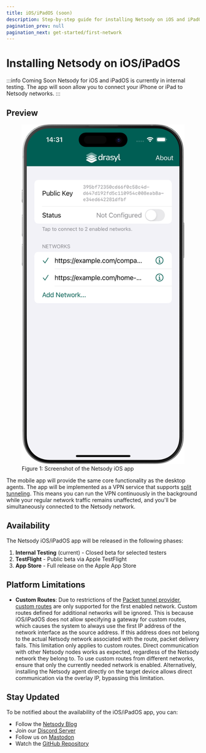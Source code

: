```yaml
---
title: iOS/iPadOS (soon)
description: Step-by-step guide for installing Netsody on iOS and iPadOS devices.
pagination_prev: null
pagination_next: get-started/first-network
---
```


# Installing Netsody on iOS/iPadOS

:::info Coming Soon
Netsody for iOS and iPadOS is currently in internal testing. The app will soon allow you to connect your iPhone or iPad to Netsody networks.
:::

## Preview

<figure style={{ textAlign: 'center' }}>
  <img
    src="/img/ios-app-preview.png"
    alt="Netsody iOS App Preview"
    style={{
      maxWidth: '300px',
      width: '100%',
    }}
  />
  <figcaption style={{ textAlign: 'center', color: '#666' }}>
    Figure 1: Screenshot of the Netsody iOS app
  </figcaption>
</figure>

The mobile app will provide the same core functionality as the desktop agents. The app will be implemented as a VPN service that supports [split tunneling](https://en.wikipedia.org/wiki/Split_tunneling). This means you can run the VPN continuously in the background while your regular network traffic remains unaffected, and you'll be simultaneously connected to the Netsody network.

## Availability

The Netsody iOS/iPadOS app will be released in the following phases:

1. **Internal Testing** (current) - Closed beta for selected testers
2. **TestFlight** - Public beta via Apple TestFlight
3. **App Store** - Full release on the Apple App Store

## Platform Limitations

- **Custom Routes**: Due to restrictions of the [Packet tunnel provider](https://developer.apple.com/documentation/networkextension/packet-tunnel-provider), [custom routes](../../concepts/routes.md) are only supported for the first enabled network. 
Custom routes defined for additional networks will be ignored. This is because iOS/iPadOS does not allow specifying a gateway for custom routes, which causes the system to always use the first IP address of the network interface as the source address. If this address does not belong to the actual Netsody network associated with the route, packet delivery fails. This limitation only applies to custom routes. Direct communication with other Netsody nodes works as expected, regardless of the Netsody network they belong to. To use custom routes from different networks, ensure that only the currently needed network is enabled. Alternatively, installing the Netsody agent directly on the target device allows direct communication via the overlay IP, bypassing this limitation.

## Stay Updated

To be notified about the availability of the iOS/iPadOS app, you can:

- Follow the [Netsody Blog](https://netsody.io/blog)
- Join our [Discord Server](https://netsody.io/discord)
- Follow us on [Mastodon](https://mastodon.world/@drasyl)
- Watch the [GitHub Repository](https://github.com/drasyl/drasyl-rs)